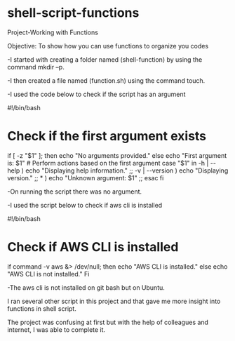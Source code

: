 # shell-script-functions


Project-Working with Functions



Objective: To show how you can use functions to organize you codes



-I started with creating a folder named (shell-function) by using the command mkdir –p.



-I then created a file named (function.sh) using the command touch.


-I used the code below to check if the script has an argument



#!/bin/bash

# Check if the first argument exists
if [ -z "$1" ]; then
    echo "No arguments provided."
else
    echo "First argument is: $1"
    # Perform actions based on the first argument
    case "$1" in
        -h | --help )
            echo "Displaying help information."
            ;;
        -v | --version )
            echo "Displaying version."
            ;;
        * )
            echo "Unknown argument: $1"
            ;;
    esac
fi



-On running the script there was no argument.


-I used the script below to check if aws cli is installed


#!/bin/bash

# Check if AWS CLI is installed
if command -v aws &> /dev/null; then
    echo "AWS CLI is installed."
else
    echo "AWS CLI is not installed."
Fi


-The aws cli is not installed on git bash but on Ubuntu.


I ran several other script in this project and that gave me more insight into functions in shell script.


The project was confusing at first but with the help of colleagues and internet, I was  able to complete it.

